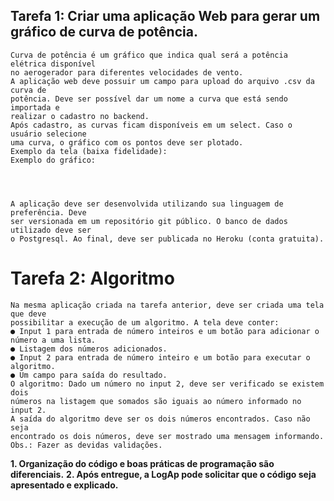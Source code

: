 ## Tarefa 1: Criar uma aplicação Web para gerar um gráfico de curva de potência.

```
Curva de potência é um gráfico que indica qual será a potência elétrica disponível
no aerogerador para diferentes velocidades de vento.
A aplicação web deve possuir um campo para upload do arquivo .csv da curva de
potência. Deve ser possível dar um nome a curva que está sendo importada e
realizar o cadastro no backend.
Após cadastro, as curvas ficam disponíveis em um select. Caso o usuário selecione
uma curva, o gráfico com os pontos deve ser plotado.
Exemplo da tela (baixa fidelidade):
Exemplo do gráfico:




```

```
A aplicação deve ser desenvolvida utilizando sua linguagem de preferência. Deve
ser versionada em um repositório ​git público. O banco de dados utilizado deve ser
o Postgresql. Ao final, deve ser publicada no ​Heroku ​​(conta gratuita).
```
# Tarefa 2: Algoritmo

```
Na mesma aplicação criada na tarefa anterior, deve ser criada uma tela que deve
possibilitar a execução de um algoritmo. A tela deve conter:
● Input 1 para entrada de número inteiros e um botão para adicionar o
número a uma lista.
● Listagem dos números adicionados.
● Input 2 para entrada de número inteiro e um botão para executar o
algoritmo.
● Um campo para saída do resultado.
O algoritmo: Dado um número no input 2, deve ser verificado se existem dois
números na listagem que somados são iguais ao número informado no input 2.
A saída do algoritmo deve ser os dois números encontrados. Caso não seja
encontrado os dois números, deve ser mostrado uma mensagem informando.
Obs.: Fazer as devidas validações.

```

**1. Organização do código e boas práticas de programação são diferenciais.**
**2. Após entregue, a LogAp pode solicitar que o código seja apresentado e
explicado.**



